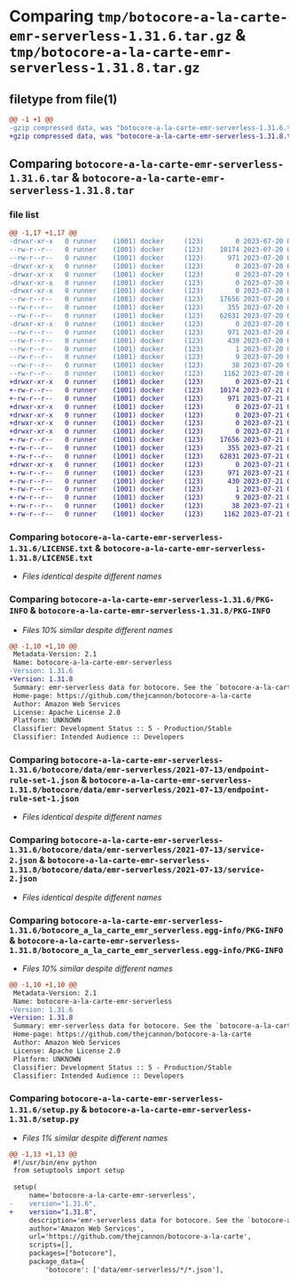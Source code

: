 # Comparing `tmp/botocore-a-la-carte-emr-serverless-1.31.6.tar.gz` & `tmp/botocore-a-la-carte-emr-serverless-1.31.8.tar.gz`

## filetype from file(1)

```diff
@@ -1 +1 @@
-gzip compressed data, was "botocore-a-la-carte-emr-serverless-1.31.6.tar", last modified: Thu Jul 20 01:20:22 2023, max compression
+gzip compressed data, was "botocore-a-la-carte-emr-serverless-1.31.8.tar", last modified: Fri Jul 21 01:21:31 2023, max compression
```

## Comparing `botocore-a-la-carte-emr-serverless-1.31.6.tar` & `botocore-a-la-carte-emr-serverless-1.31.8.tar`

### file list

```diff
@@ -1,17 +1,17 @@
-drwxr-xr-x   0 runner    (1001) docker     (123)        0 2023-07-20 01:20:22.406701 botocore-a-la-carte-emr-serverless-1.31.6/
--rw-r--r--   0 runner    (1001) docker     (123)    10174 2023-07-20 01:20:22.000000 botocore-a-la-carte-emr-serverless-1.31.6/LICENSE.txt
--rw-r--r--   0 runner    (1001) docker     (123)      971 2023-07-20 01:20:22.406701 botocore-a-la-carte-emr-serverless-1.31.6/PKG-INFO
-drwxr-xr-x   0 runner    (1001) docker     (123)        0 2023-07-20 01:20:22.406701 botocore-a-la-carte-emr-serverless-1.31.6/botocore/
-drwxr-xr-x   0 runner    (1001) docker     (123)        0 2023-07-20 01:20:22.406701 botocore-a-la-carte-emr-serverless-1.31.6/botocore/data/
-drwxr-xr-x   0 runner    (1001) docker     (123)        0 2023-07-20 01:20:22.406701 botocore-a-la-carte-emr-serverless-1.31.6/botocore/data/emr-serverless/
-drwxr-xr-x   0 runner    (1001) docker     (123)        0 2023-07-20 01:20:22.406701 botocore-a-la-carte-emr-serverless-1.31.6/botocore/data/emr-serverless/2021-07-13/
--rw-r--r--   0 runner    (1001) docker     (123)    17656 2023-07-20 01:19:55.000000 botocore-a-la-carte-emr-serverless-1.31.6/botocore/data/emr-serverless/2021-07-13/endpoint-rule-set-1.json
--rw-r--r--   0 runner    (1001) docker     (123)      355 2023-07-20 01:19:55.000000 botocore-a-la-carte-emr-serverless-1.31.6/botocore/data/emr-serverless/2021-07-13/paginators-1.json
--rw-r--r--   0 runner    (1001) docker     (123)    62831 2023-07-20 01:19:55.000000 botocore-a-la-carte-emr-serverless-1.31.6/botocore/data/emr-serverless/2021-07-13/service-2.json
-drwxr-xr-x   0 runner    (1001) docker     (123)        0 2023-07-20 01:20:22.406701 botocore-a-la-carte-emr-serverless-1.31.6/botocore_a_la_carte_emr_serverless.egg-info/
--rw-r--r--   0 runner    (1001) docker     (123)      971 2023-07-20 01:20:22.000000 botocore-a-la-carte-emr-serverless-1.31.6/botocore_a_la_carte_emr_serverless.egg-info/PKG-INFO
--rw-r--r--   0 runner    (1001) docker     (123)      430 2023-07-20 01:20:22.000000 botocore-a-la-carte-emr-serverless-1.31.6/botocore_a_la_carte_emr_serverless.egg-info/SOURCES.txt
--rw-r--r--   0 runner    (1001) docker     (123)        1 2023-07-20 01:20:22.000000 botocore-a-la-carte-emr-serverless-1.31.6/botocore_a_la_carte_emr_serverless.egg-info/dependency_links.txt
--rw-r--r--   0 runner    (1001) docker     (123)        9 2023-07-20 01:20:22.000000 botocore-a-la-carte-emr-serverless-1.31.6/botocore_a_la_carte_emr_serverless.egg-info/top_level.txt
--rw-r--r--   0 runner    (1001) docker     (123)       38 2023-07-20 01:20:22.406701 botocore-a-la-carte-emr-serverless-1.31.6/setup.cfg
--rw-r--r--   0 runner    (1001) docker     (123)     1162 2023-07-20 01:20:22.000000 botocore-a-la-carte-emr-serverless-1.31.6/setup.py
+drwxr-xr-x   0 runner    (1001) docker     (123)        0 2023-07-21 01:21:31.607110 botocore-a-la-carte-emr-serverless-1.31.8/
+-rw-r--r--   0 runner    (1001) docker     (123)    10174 2023-07-21 01:21:31.000000 botocore-a-la-carte-emr-serverless-1.31.8/LICENSE.txt
+-rw-r--r--   0 runner    (1001) docker     (123)      971 2023-07-21 01:21:31.607110 botocore-a-la-carte-emr-serverless-1.31.8/PKG-INFO
+drwxr-xr-x   0 runner    (1001) docker     (123)        0 2023-07-21 01:21:31.607110 botocore-a-la-carte-emr-serverless-1.31.8/botocore/
+drwxr-xr-x   0 runner    (1001) docker     (123)        0 2023-07-21 01:21:31.607110 botocore-a-la-carte-emr-serverless-1.31.8/botocore/data/
+drwxr-xr-x   0 runner    (1001) docker     (123)        0 2023-07-21 01:21:31.607110 botocore-a-la-carte-emr-serverless-1.31.8/botocore/data/emr-serverless/
+drwxr-xr-x   0 runner    (1001) docker     (123)        0 2023-07-21 01:21:31.607110 botocore-a-la-carte-emr-serverless-1.31.8/botocore/data/emr-serverless/2021-07-13/
+-rw-r--r--   0 runner    (1001) docker     (123)    17656 2023-07-21 01:21:06.000000 botocore-a-la-carte-emr-serverless-1.31.8/botocore/data/emr-serverless/2021-07-13/endpoint-rule-set-1.json
+-rw-r--r--   0 runner    (1001) docker     (123)      355 2023-07-21 01:21:06.000000 botocore-a-la-carte-emr-serverless-1.31.8/botocore/data/emr-serverless/2021-07-13/paginators-1.json
+-rw-r--r--   0 runner    (1001) docker     (123)    62831 2023-07-21 01:21:06.000000 botocore-a-la-carte-emr-serverless-1.31.8/botocore/data/emr-serverless/2021-07-13/service-2.json
+drwxr-xr-x   0 runner    (1001) docker     (123)        0 2023-07-21 01:21:31.607110 botocore-a-la-carte-emr-serverless-1.31.8/botocore_a_la_carte_emr_serverless.egg-info/
+-rw-r--r--   0 runner    (1001) docker     (123)      971 2023-07-21 01:21:31.000000 botocore-a-la-carte-emr-serverless-1.31.8/botocore_a_la_carte_emr_serverless.egg-info/PKG-INFO
+-rw-r--r--   0 runner    (1001) docker     (123)      430 2023-07-21 01:21:31.000000 botocore-a-la-carte-emr-serverless-1.31.8/botocore_a_la_carte_emr_serverless.egg-info/SOURCES.txt
+-rw-r--r--   0 runner    (1001) docker     (123)        1 2023-07-21 01:21:31.000000 botocore-a-la-carte-emr-serverless-1.31.8/botocore_a_la_carte_emr_serverless.egg-info/dependency_links.txt
+-rw-r--r--   0 runner    (1001) docker     (123)        9 2023-07-21 01:21:31.000000 botocore-a-la-carte-emr-serverless-1.31.8/botocore_a_la_carte_emr_serverless.egg-info/top_level.txt
+-rw-r--r--   0 runner    (1001) docker     (123)       38 2023-07-21 01:21:31.607110 botocore-a-la-carte-emr-serverless-1.31.8/setup.cfg
+-rw-r--r--   0 runner    (1001) docker     (123)     1162 2023-07-21 01:21:31.000000 botocore-a-la-carte-emr-serverless-1.31.8/setup.py
```

### Comparing `botocore-a-la-carte-emr-serverless-1.31.6/LICENSE.txt` & `botocore-a-la-carte-emr-serverless-1.31.8/LICENSE.txt`

 * *Files identical despite different names*

### Comparing `botocore-a-la-carte-emr-serverless-1.31.6/PKG-INFO` & `botocore-a-la-carte-emr-serverless-1.31.8/PKG-INFO`

 * *Files 10% similar despite different names*

```diff
@@ -1,10 +1,10 @@
 Metadata-Version: 2.1
 Name: botocore-a-la-carte-emr-serverless
-Version: 1.31.6
+Version: 1.31.8
 Summary: emr-serverless data for botocore. See the `botocore-a-la-carte` package for more info.
 Home-page: https://github.com/thejcannon/botocore-a-la-carte
 Author: Amazon Web Services
 License: Apache License 2.0
 Platform: UNKNOWN
 Classifier: Development Status :: 5 - Production/Stable
 Classifier: Intended Audience :: Developers
```

### Comparing `botocore-a-la-carte-emr-serverless-1.31.6/botocore/data/emr-serverless/2021-07-13/endpoint-rule-set-1.json` & `botocore-a-la-carte-emr-serverless-1.31.8/botocore/data/emr-serverless/2021-07-13/endpoint-rule-set-1.json`

 * *Files identical despite different names*

### Comparing `botocore-a-la-carte-emr-serverless-1.31.6/botocore/data/emr-serverless/2021-07-13/service-2.json` & `botocore-a-la-carte-emr-serverless-1.31.8/botocore/data/emr-serverless/2021-07-13/service-2.json`

 * *Files identical despite different names*

### Comparing `botocore-a-la-carte-emr-serverless-1.31.6/botocore_a_la_carte_emr_serverless.egg-info/PKG-INFO` & `botocore-a-la-carte-emr-serverless-1.31.8/botocore_a_la_carte_emr_serverless.egg-info/PKG-INFO`

 * *Files 10% similar despite different names*

```diff
@@ -1,10 +1,10 @@
 Metadata-Version: 2.1
 Name: botocore-a-la-carte-emr-serverless
-Version: 1.31.6
+Version: 1.31.8
 Summary: emr-serverless data for botocore. See the `botocore-a-la-carte` package for more info.
 Home-page: https://github.com/thejcannon/botocore-a-la-carte
 Author: Amazon Web Services
 License: Apache License 2.0
 Platform: UNKNOWN
 Classifier: Development Status :: 5 - Production/Stable
 Classifier: Intended Audience :: Developers
```

### Comparing `botocore-a-la-carte-emr-serverless-1.31.6/setup.py` & `botocore-a-la-carte-emr-serverless-1.31.8/setup.py`

 * *Files 1% similar despite different names*

```diff
@@ -1,13 +1,13 @@
 #!/usr/bin/env python
 from setuptools import setup
 
 setup(
     name='botocore-a-la-carte-emr-serverless',
-    version="1.31.6",
+    version="1.31.8",
     description='emr-serverless data for botocore. See the `botocore-a-la-carte` package for more info.',
     author='Amazon Web Services',
     url='https://github.com/thejcannon/botocore-a-la-carte',
     scripts=[],
     packages=["botocore"],
     package_data={
         'botocore': ['data/emr-serverless/*/*.json'],
```

